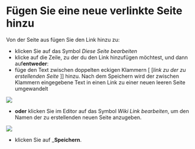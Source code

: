 # Fügen Sie eine neue verlinkte Seite hinzu

Von der Seite aus fügen Sie den Link hinzu zu:

* klicken Sie auf das Symbol _Diese Seite bearbeiten_
* klicke auf die Zeile, zu der du den Link hinzufügen möchtest, und dann auf**entweder**:
* füge den Text zwischen doppelten eckigen Klammern \[ \[_link zu der zu erstellenden Seite_ \]\] hinzu. Nach dem Speichern wird der zwischen Klammern eingegebene Text in einen Link zu einer neuen leeren Seite umgewandelt

![](../../.gitbook/assets/graphics213.png)

* **oder** klicken Sie im Editor auf das Symbol _Wiki Link bearbeiten_, um den Namen der zu erstellenden neuen Seite anzugeben.

![](../../.gitbook/assets/graphics212.png)

* klicken Sie auf \_**Speichern**.

